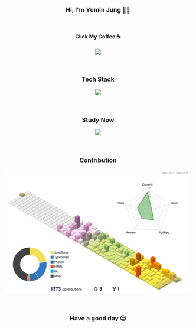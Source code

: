 <br/>

<h3 align="center">Hi, I'm Yumin Jung 🧑‍💻</h3>

<br/>

<h4 align="center">Click My Coffee ☕️</h4>
<p align="center">
  <a href="https://yumin-jung.vercel.app/">
    <img width="400px" src="https://media.giphy.com/media/3oEjIa5lbVSfv8a9s4/giphy.gif">
  </a>
</p>

<br/>

<h3 align="center">Tech Stack</h3>

<p align="center">
  <a href="https://github.com/yumin-jung">
    <img src="https://skillicons.dev/icons?i=html,css,react,tailwind,nextjs,js,ts,python,mongodb,git&perline=5"/>
  </a>
</p>

<br/>

<h3 align="center">Study Now</h3>

<p align="center">
  <a href="https://github.com/yumin-jung">
    <img src="https://skillicons.dev/icons?i=figma"/>
  </a>
</p>

<br/>

<h3 align="center">Contribution</h3>

<p align="center">
<img width="800px" src="./profile-3d-contrib/profile-season-animate.svg">
</p>

<br/>

<h3 align="center">Have a good day 😌</h3>

<br/>
